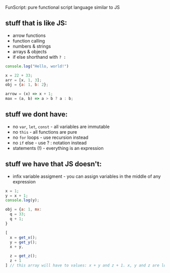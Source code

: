FunScript: pure functional script language similar to JS

## stuff that is like JS:

- arrow functions
- function calling
- numbers & strings
- arrays & objects
- if else shorthand with `? :`

```javascript
console.log("Hello, world!")
```

```javascript
x = 22 + 33;
arr = [x, 1, 3];
obj = {a: 1, b: 2};
```

```javascript
arrow = (x) => x + 1;
max = (a, b) => a > b ? a : b;
```

## stuff we dont have:

- no `var`, `let`, `const` - all variables are immutable
- no `this` - all functions are pure
- no `for` loops - use recursion instead
- no `if` else - use ? : notation instead
- statements (!) - everything is an expression

## stuff we have that JS doesn't:

- infix variable assigment - you can assign variables in the middle of any expression

```javascript
x = 1;
y = x + 1;
console.log(y);
```

```javascript
obj = {a: 1, mx: 
  q = 33;
  q + 1;
}
```

```javascript
[
  x = get_x();
  y = get_y();
  x + y,

  z = get_z();
  z + 1
] // this array will have to values: x + y and z + 1. x, y and z are local to the array not global
```
